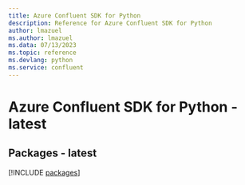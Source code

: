 ```yaml
---
title: Azure Confluent SDK for Python
description: Reference for Azure Confluent SDK for Python
author: lmazuel
ms.author: lmazuel
ms.data: 07/13/2023
ms.topic: reference
ms.devlang: python
ms.service: confluent
---
```

# Azure Confluent SDK for Python - latest
## Packages - latest
[!INCLUDE [packages](confluent-index.md)]